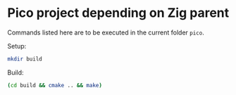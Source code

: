 
# Pico project depending on Zig parent

Commands listed here are to be executed in the current folder `pico`.

Setup:

```bash
mkdir build
```

Build:

```bash
(cd build && cmake .. && make)
```
